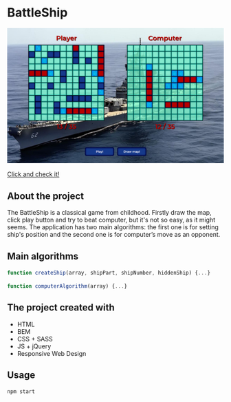 # BattleShip

![Main screen](img/battleShipView.png)

 [Click and check it!](https://maciejspalek.github.io/BattleShip/)

 ## About the project 
The BattleShip is a classical game from childhood.
Firstly draw the map, click play button and try to beat computer, but it's not so easy, as it might seems. The application has two main algorithms: the first one is for setting ship's position and the second one is for computer’s move as an opponent.

 ## Main algorithms 

```javascript
function createShip(array, shipPart, shipNumber, hiddenShip) {...}
```
```javascript
function computerAlgorithm(array) {...}
```
 ## The project created with 
 * HTML
 * BEM
 * CSS + SASS
 * JS + jQuery
 * Responsive Web Design


## Usage

```
npm start
```